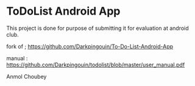 # ToDoList Android App

This project is done for purpose of submitting it for evaluation at android club.

fork of  ; https://github.com/Darkpingouin/To-Do-List-Android-App

manual : https://github.com/Darkpingouin/todolist/blob/master/user_manual.pdf

Anmol Choubey

